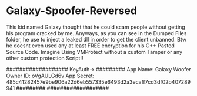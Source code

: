 # Galaxy-Spoofer-Reversed

This kid named Galaxy thought that he could scam people without getting his program cracked by me. Anyways, as you can see in the Dumped Files folder, he use to inject a leaked dll in order to get the client unbanned. Btw he doesnt even used any at least FREE encryption for his C++ Pasted Source Code. Imagine Using VMProtect without a custom Tamper or any other custom protection Script!!

###################
KeyAuth->
#########
App Name: Galaxy Woofer
Owner ID: oVgAULGd6v
App Secret: 485c41282457e9be906a22d6eb557335e6493d2a3ecaff7cd3df02b407289941
#########
###################
